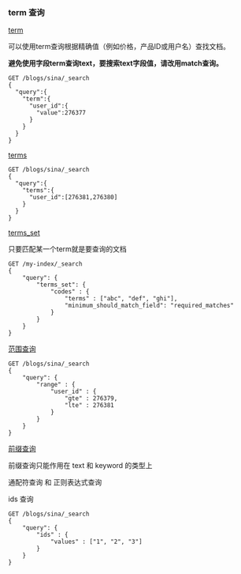 ### term 查询

[term](https://www.elastic.co/guide/en/elasticsearch/reference/current/query-dsl-term-query.html)

可以使用term查询根据精确值（例如价格，产品ID或用户名）查找文档。

**避免使用字段term查询text，要搜索text字段值，请改用match查询。**



```text
GET /blogs/sina/_search
{
  "query":{
    "term":{
      "user_id":{
        "value":276377
      }
    }
  }
}
```

[terms](https://www.elastic.co/guide/en/elasticsearch/reference/current/query-dsl-terms-query.html)

```text
GET /blogs/sina/_search
{
  "query":{
    "terms":{
      "user_id":[276381,276380]
    }
  }
}
```

[terms_set](https://www.elastic.co/guide/en/elasticsearch/reference/current/query-dsl-terms-set-query.html)

只要匹配某一个term就是要查询的文档

```text
GET /my-index/_search
{
    "query": {
        "terms_set": {
            "codes" : {
                "terms" : ["abc", "def", "ghi"],
                "minimum_should_match_field": "required_matches"
            }
        }
    }
}
```

[范围查询](https://www.elastic.co/guide/en/elasticsearch/reference/current/query-dsl-range-query.html)

```text
GET /blogs/sina/_search
{
    "query": {
        "range" : {
            "user_id" : {
                "gte" : 276379,
                "lte" : 276381
            }
        }
    }
}
```

[前缀查询](https://www.elastic.co/guide/en/elasticsearch/reference/current/query-dsl-prefix-query.html)

前缀查询只能作用在 text 和 keyword 的类型上

通配符查询 和 正则表达式查询

ids 查询

```text
GET /blogs/sina/_search
{
    "query": {
        "ids" : {
            "values" : ["1", "2", "3"]
        }
    }
}
```